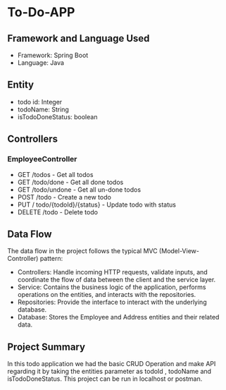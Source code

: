 # To-Do-APP

## Framework and Language Used
- Framework: Spring Boot
- Language: Java

## Entity
- todo id: Integer
- todoName: String
- isTodoDoneStatus:  boolean


## Controllers
### EmployeeController
- GET /todos - Get all todos
- GET /todo/done - Get all done todos
- GET /todo/undone - Get all un-done todos
- POST /todo - Create a new todo
- PUT / todo/{todoId}/{status} - Update todo with status
- DELETE /todo - Delete todo


## Data Flow
The data flow in the project follows the typical MVC (Model-View-Controller) pattern:

- Controllers: Handle incoming HTTP requests, validate inputs, and coordinate the flow of data between the client and the service layer.
- Service: Contains the business logic of the application, performs operations on the entities, and interacts with the repositories.
- Repositories: Provide the interface to interact with the underlying database.
- Database: Stores the Employee and Address entities and their related data.

## Project Summary

In this todo application we had the basic CRUD Operation and make API regarding it by taking the entities parameter as todoId , todoName and isTodoDoneStatus.
This project can be run in localhost or postman.

